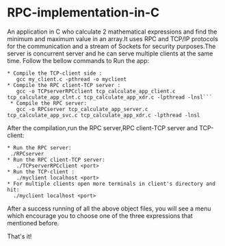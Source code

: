 # RPC-implementation-in-C
An application in C who calculate 2 mathematical expressions and find the minimum and maximum value in an array.It uses RPC and TCP/IP protocols for the communication and a stream of Sockets for security purposes.The server is concurrent server and he can serve multiple clients at the same time.
  Follow the bellow commands to Run the app:
```
* Compile the TCP-client side : 
   gcc my_client.c -pthread -o myclient
* Compile the RPC client-TCP server :
   gcc -o TCPserverRPCclient tcp_calculate_app_client.c tcp_calculate_app_clnt.c tcp_calculate_app_xdr.c -lpthread -lnsl```
 * Compile the RPC server:
   gcc -o RPCserver tcp_calculate_app_server.c  tcp_calculate_app_svc.c tcp_calculate_app_xdr.c -lpthread -lnsl
```
 After the compilation,run the RPC server,RPC client-TCP server and TCP-client:
```
* Run the RPC server: 
 ./RPCserver
* Run the RPC client-TCP server:
   ./TCPserverRPCclient <port>
* Run the TCP-client :
   ./myclient localhost <port>
* For multiple clients open more terminals in client's directory and hit:
  ./myclient localhost <port>
  ```

After a success running of all the above object files, you will see a menu which encourage you to choose one of the three expressions that mentioned before.

That's it!

